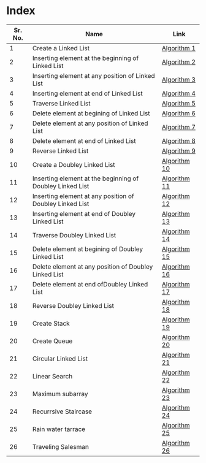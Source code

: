 # Index

| Sr. No. | Name                                                      | Link                                                                       |
| ------- | --------------------------------------------------------- | -------------------------------------------------------------------------- |
| 1       | Create a Linked List                                      | [Algorithm 1](/FY/DSA/Linked%20List/createLinkedlist.md)                   |
| 2       | Inserting element at the beginning of Linked List         | [Algorithm 2](/FY/DSA/Linked%20List/addAtBegining.md)                      |
| 3       | Inserting element at any position of Linked List          | [Algorithm 3](/FY/DSA/Linked%20List/addInBetween.md)                       |
| 4       | Inserting element at end of Linked List                   | [Algorithm 4](/FY/DSA/Linked%20List/addAtEnd.md)                           |
| 5       | Traverse Linked List                                      | [Algorithm 5](/FY/DSA/Linked%20List/traverseList.md)                       |
| 6       | Delete element at begining of Linked List                 | [Algorithm 6](/FY/DSA/Linked%20List/deleteElementAtBegining.md)            |
| 7       | Delete element at any position of Linked List             | [Algorithm 7](/FY/DSA/Linked%20List/deleteElementInBetween.md)             |
| 8       | Delete element at end of Linked List                      | [Algorithm 8](/FY/DSA/Linked%20List/deleteElementAtEnd.md)                 |
| 9       | Reverse Linked List                                       | [Algorithm 9](/FY/DSA/Linked%20List/reverseList.md)                        |
| 10      | Create a Doubley Linked List                              | [Algorithm 10](/FY/PleaseContribute.md)                                    |
| 11      | Inserting element at the beginning of Doubley Linked List | [Algorithm 11](/FY/DSA/Doubley%20Linked%20List/addAtBegining.md)           |
| 12      | Inserting element at any position of Doubley Linked List  | [Algorithm 12](/FY/DSA/Doubley%20Linked%20List/addInBetween.md)            |
| 13      | Inserting element at end of Doubley Linked List           | [Algorithm 13](/FY/DSA/Doubley%20Linked%20List/addAtEnd.md)                |
| 14      | Traverse Doubley Linked List                              | [Algorithm 14](/FY/DSA/Doubley%20Linked%20List/traverseList.md)            |
| 15      | Delete element at begining of Doubley Linked List         | [Algorithm 15](/FY/DSA/Doubley%20Linked%20List/deleteElementAtBegining.md) |
| 16      | Delete element at any position of Doubley Linked List     | [Algorithm 16](/FY/DSA/Doubley%20Linked%20List/deleteElementInBetween.md)  |
| 17      | Delete element at end ofDoubley Linked List               | [Algorithm 17](/FY/DSA/Doubley%20Linked%20List/deleteElementAtEnd.md)      |
| 18      | Reverse Doubley Linked List                               | [Algorithm 18](/FY/DSA/Doubley%20Linked%20List/reverseList.md)             |
| 19      | Create Stack                                              | [Algorithm 19](/FY/PleaseContribute.md)                                    |
| 20      | Create Queue                                              | [Algorithm 20](/FY/PleaseContribute.md)                                    |
| 21      | Circular Linked List                                      | [Algorithm 21](/FY/PleaseContribute.md)                                    |
| 22      | Linear Search                                             | [Algorithm 22](/FY/DSA/Linear%20Search/linearSearch.md)                    |
| 23      | Maximum subarray                                          | [Algorithm 23](/FY/DSA/Maximum%20Subarray/maxSumSubarray.md)               |
| 24      | Recurrsive Staircase                                      | [Algorithm 24](/FY/DSA/Recurrsive%20Staircase/reccursiveStaiecase.md)      |
| 25      | Rain water tarrace                                        | [Algorithm 25](/FY/PleaseContribute.md)                                    |
| 26      | Traveling Salesman                                        | [Algorithm 26](/FY/PleaseContribute.md)                                    |
